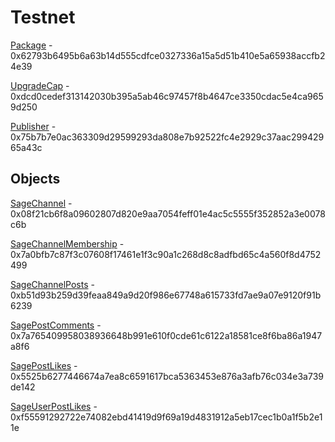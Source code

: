 # Testnet

[Package](https://testnet.suivision.xyz/package/0x62793b6495b6a63b14d555cdfce0327336a15a5d51b410e5a65938accfb24e39) - 0x62793b6495b6a63b14d555cdfce0327336a15a5d51b410e5a65938accfb24e39

[UpgradeCap](https://testnet.suivision.xyz/object/0xdcd0cedef313142030b395a5ab46c97457f8b4647ce3350cdac5e4ca9659d250) - 0xdcd0cedef313142030b395a5ab46c97457f8b4647ce3350cdac5e4ca9659d250

[Publisher](https://testnet.suivision.xyz/object/0x75b7b7e0ac363309d29599293da808e7b92522fc4e2929c37aac29942965a43c) - 0x75b7b7e0ac363309d29599293da808e7b92522fc4e2929c37aac29942965a43c

## Objects

[SageChannel](https://testnet.suivision.xyz/object/0x08f21cb6f8a09602807d820e9aa7054feff01e4ac5c5555f352852a3e0078c6b) - 0x08f21cb6f8a09602807d820e9aa7054feff01e4ac5c5555f352852a3e0078c6b

[SageChannelMembership](https://testnet.suivision.xyz/object/0x7a0bfb7c87f3c07608f17461e1f3c90a1c268d8c8adfbd65c4a560f8d4752499) - 0x7a0bfb7c87f3c07608f17461e1f3c90a1c268d8c8adfbd65c4a560f8d4752499

[SageChannelPosts](https://testnet.suivision.xyz/object/0xb51d93b259d39feaa849a9d20f986e67748a615733fd7ae9a07e9120f91b6239) - 0xb51d93b259d39feaa849a9d20f986e67748a615733fd7ae9a07e9120f91b6239

[SagePostComments](https://testnet.suivision.xyz/object/0x7a765409958038936648b991e610f0cde61c6122a18581ce8f6ba86a1947a8f6) - 0x7a765409958038936648b991e610f0cde61c6122a18581ce8f6ba86a1947a8f6

[SagePostLikes](https://testnet.suivision.xyz/object/0x5525b6277446674a7ea8c6591617bca5363453e876a3afb76c034e3a739de142) - 0x5525b6277446674a7ea8c6591617bca5363453e876a3afb76c034e3a739de142

[SageUserPostLikes](https://testnet.suivision.xyz/object/0xf55591292722e74082ebd41419d9f69a19d4831912a5eb17cec1b0a1f5b2e11e) - 0xf55591292722e74082ebd41419d9f69a19d4831912a5eb17cec1b0a1f5b2e11e
